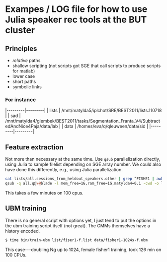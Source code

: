 # Exampes / LOG file for how to use Julia speaker rec tools at the BUT cluster

## Principles

 - _relative_ paths
 - shallow scripting (not scripts got SGE that call scripts to produce scripts for matlab)
 - lower case
 - short paths
 - symbolic links

### For instance

|---------|---------|
| lists   | /mnt/matylda5/iplchot/SRE/BEST2011/lists.110718 |
| sad     | /mnt/matylda4/glembek/BEST2011/tasks/Segmentation_Franta_V4/SubtractedAndNice4Paja/data/lab |
| data    | /homes/eva/q/qleuween/data/sid |
|---------|---------|

## Feature extraction

Not more than necessary at the same time.  Use `qsub` parallelization
directly, using Julia to sample filelist depending on SGE array
number.  We could also have done this differently, e.g., using Julia
parallelization.

```sh
cat lists/all.sessions_from_heldout_speakers.other | grep ^FISHE1 | awk '$6=="f"' > list/fiser1-f.list
qsub -q all.q@\@blade -l mem_free=1G,ram_free=1G,matylda4=0.1 -cwd -o log -e log -t 1-100 bin/extract-features list/fiser1-f.list
```
This takes a few minutes on 100 cpus. 

## UBM training

There is no general script with options yet, I just tend to put the
options in the ubm training script itself (not great).  The GMMs
themselves have a history encoded.

```sh
$ time bin/train-ubm list/fiser1-f.list data/fisher1-1024s-f.ubm
```

This case---doubling Ng up to 1024, female fisher1 training, took 126
min on 100 CPUs.
